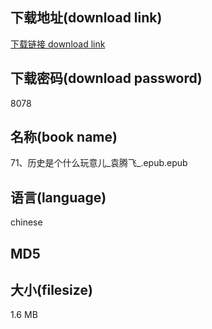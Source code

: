 ## 下载地址(download link)
[下载链接 download link](https://voluble-croquembouche-d321dc.netlify.app/?s=71%E3%80%81%E5%8E%86%E5%8F%B2%E6%98%AF%E4%B8%AA%E4%BB%80%E4%B9%88%E7%8E%A9%E6%84%8F%E5%84%BF_%E8%A2%81%E8%85%BE%E9%A3%9E_.epub)

## 下载密码(download password)
8078

## 名称(book name)
71、历史是个什么玩意儿_袁腾飞_.epub.epub

## 语言(language)
chinese

## MD5


## 大小(filesize)
1.6 MB
